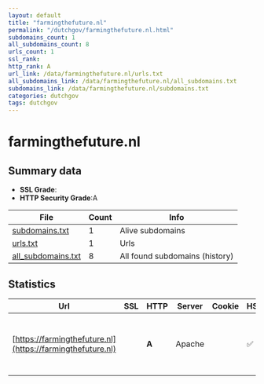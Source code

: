 ```yaml
---
layout: default
title: "farmingthefuture.nl"
permalink: "/dutchgov/farmingthefuture.nl.html"
subdomains_count: 1
all_subdomains_count: 8
urls_count: 1
ssl_rank: 
http_rank: A
url_link: /data/farmingthefuture.nl/urls.txt
all_subdomains_link: /data/farmingthefuture.nl/all_subdomains.txt
subdomains_link: /data/farmingthefuture.nl/subdomains.txt
categories: dutchgov
tags: dutchgov
---
```



# farmingthefuture.nl
## Summary data


 - **SSL Grade**:
 - **HTTP Security Grade**:A


| File       | Count | Info |
|------------|-------|------|
|[subdomains.txt](/DutchGovScope/data/farmingthefuture.nl/subdomains.txt)|1|Alive subdomains|
|[urls.txt](/DutchGovScope/data/farmingthefuture.nl/urls.txt)|1|Urls|
|[all_subdomains.txt](/DutchGovScope/data/farmingthefuture.nl/all_subdomains.txt)|8|All found subdomains (history)|


## Statistics


| Url | SSL | HTTP | Server | Cookie | HSTS | CORS | CTO | CSP | XFO | XXP | RP |FP| Tech |Title |
|--------|-------|-------|------|------|------|------|------|------|------|------|------|------|------|------|
|[https://farmingthefuture.nl](https://farmingthefuture.nl)| | **A**|Apache| |:white_check_mark: | | |:warning: | :white_check_mark: | :white_check_mark: | :white_check_mark: | |Apache HTTP Server Drupal:10 HSTS PHP|Homepage | Farmi...|

